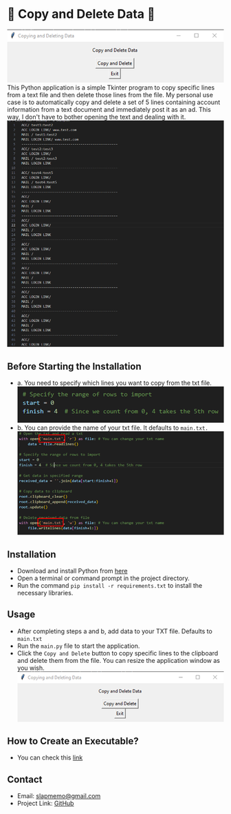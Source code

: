 # 🚀 Copy and Delete Data 🚀
![](images/Software.png)
This Python application is a simple Tkinter program to copy specific lines from a text file and then delete those lines from the file. 
My personal use case is to automatically copy and delete a set of 5 lines containing account information from a text document and immediately post it as an ad. This way, I don't have to bother opening the text and dealing with it.
![](images/Example.png)

## Before Starting the Installation
- a. You need to specify which lines you want to copy from the txt file.
![](images/RangeOfRows.png)
- b. You can provide the name of your txt file. It defaults to `main.txt.`
![](images/TxtName.png)
## Installation

- Download and install Python from [here](https://www.python.org/downloads/) 
- Open a terminal or command prompt in the project directory.
- Run the command `pip install -r requirements.txt` to install the necessary libraries.

## Usage

- After completing steps a and b, add data to your TXT file. Defaults to `main.txt`
- Run the `main.py` file to start the application.
- Click the `Copy and Delete` button to copy specific lines to the clipboard and delete them from the file. You can resize the application window as you wish.
![](images/Software.png)

## How to Create an Executable?

- You can check this [link](https://pypi.org/project/auto-py-to-exe/) 

## Contact
- Email: slapmemo@gmail.com
- Project Link: [GitHub](https://github.com/slapmemo/Copy-Delete-Data)
